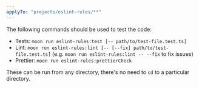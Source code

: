 ```yaml
---
applyTo: "projects/eslint-rules/**"
---
```


The following commands should be used to test the code:

- Tests: `moon run eslint-rules:test [-- path/to/test-file.test.ts]`
- Lint: `moon run eslint-rules:lint [-- [--fix] path/to/test-file.test.ts]` (e.g.
  `moon run eslint-rules:lint -- --fix` to fix issues)
- Prettier: `moon run eslint-rules:prettierCheck`

These can be run from any directory, there's no need to `cd` to a particular directory.
